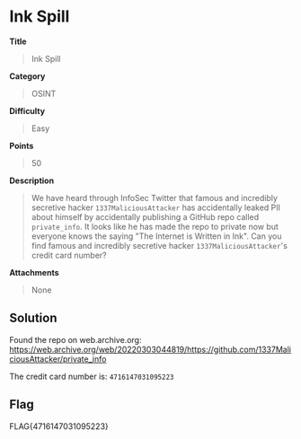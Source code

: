 # Ink Spill

**Title**
> Ink Spill

**Category**
> OSINT

**Difficulty**
> Easy

**Points**
> 50

**Description**
> We have heard through InfoSec Twitter that famous and incredibly secretive hacker `1337MaliciousAttacker` has accidentally leaked PII about himself by accidentally publishing a GitHub repo called `private_info`. It looks like he has made the repo to private now but everyone knows the saying "The Internet is Written in Ink". Can you find famous and incredibly secretive hacker `1337MaliciousAttacker`'s credit card number?

**Attachments**
> None

## Solution
Found the repo on web.archive.org:
https://web.archive.org/web/20220303044819/https://github.com/1337MaliciousAttacker/private_info

The credit card number is: `4716147031095223`

## Flag
FLAG{4716147031095223}
